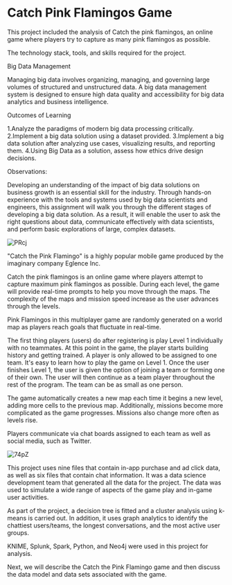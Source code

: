 # Catch Pink Flamingos Game

This project included the analysis of Catch the pink flamingos, an online game where players try to capture as many pink flamingos as possible. 

The technology stack, tools, and skills required for the project.

Big Data Management

Managing big data involves organizing, managing, and governing large volumes of structured and unstructured data. A big data management system is designed to ensure high data quality and accessibility for big data analytics and business intelligence.


Outcomes of Learning

1.Analyze the paradigms of modern big data processing critically.
2.Implement a big data solution using a dataset provided.
3.Implement a big data solution after analyzing use cases, visualizing results, and reporting them.
4.Using Big Data as a solution, assess how ethics drive design decisions.


Observations:

Developing an understanding of the impact of big data solutions on business growth is an essential skill for the industry. Through hands-on experience with the tools and systems used by big data scientists and engineers, this assignment will walk you through the different stages of developing a big data solution. As a result, it will enable the user to ask the right questions about data, communicate effectively with data scientists, and perform basic explorations of large, complex datasets. 

![PRcj](https://user-images.githubusercontent.com/103935236/169433553-600a290a-8d49-4196-8f41-3b360a41fb8f.gif)


"Catch the Pink Flamingo" is a highly popular mobile game produced by the imaginary company Eglence Inc.

Catch the pink flamingos is an online game where players attempt to capture maximum pink flamingos as possible. During each level, the game will provide real-time prompts to help you move through the maps. The complexity of the maps and mission speed increase as the user advances through the levels.

Pink Flamingos in this multiplayer game are randomly generated on a world map as players reach goals that fluctuate in real-time.

The first thing players (users) do after registering is play Level 1 individually with no teammates. At this point in the game, the player starts building history and getting trained. A player is only allowed to be assigned to one team. It's easy to learn how to play the game on Level 1. Once the user finishes Level 1, the user is given the option of joining a team or forming one of their own. The user will then continue as a team player throughout the rest of the program. The team can be as small as one person.

The game automatically creates a new map each time it begins a new level, adding more cells to the previous map. Additionally, missions become more complicated as the game progresses. Missions also change more often as levels rise.

Players communicate via chat boards assigned to each team as well as social media, such as Twitter.


![74pZ](https://user-images.githubusercontent.com/103935236/169433889-42b2b198-da80-423c-854d-dc73d437bd89.gif)

This project uses nine files that contain in-app purchase and ad click data, as well as six files that contain chat information. It was a data science development team that generated all the data for the project. The data was used to simulate a wide range of aspects of the game play and in-game user activities.

As part of the project, a decision tree is fitted and a cluster analysis using k-means is carried out. In addition, it uses graph analytics to identify the chattiest users/teams, the longest conversations, and the most active user groups.

KNIME, Splunk, Spark, Python, and Neo4j were used in this project for analysis.

Next, we will describe the Catch the Pink Flamingo game and then discuss the data model and data sets associated with the game.

